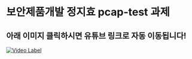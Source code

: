 # 보안제품개발 정지효 pcap-test 과제
## 아래 이미지 클릭하시면 유튜브 링크로 자동 이동됩니다!

[![Video Label](http://img.youtube.com/vi/ccm2F-sxtAo/0.jpg)](https://youtu.be/ccm2F-sxtAo)

